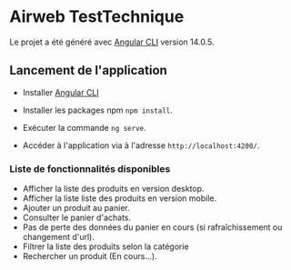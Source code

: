 # Airweb TestTechnique

Le projet a été généré avec [Angular CLI](https://angular.io/cli) version 14.0.5.

## Lancement de l'application

- Installer [Angular CLI](https://angular.io/cli)

- Installer les packages npm `npm install`.

- Exécuter la commande `ng serve`.

- Accéder à l'application via à l'adresse `http://localhost:4200/`.

### Liste de fonctionnalités disponibles

- Afficher la liste des produits en version desktop.
- Afficher la liste liste des produits en version mobile.
- Ajouter un produit au panier.
- Consulter le panier d'achats.
- Pas de perte des données du panier en cours (si rafraîchissement ou changement d'url).
- Filtrer la liste des produits selon la catégorie
- Rechercher un produit (En cours...).
